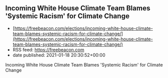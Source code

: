 ## Incoming White House Climate Team Blames 'Systemic Racism' for Climate Change
 - [https://freebeacon.com/elections/incoming-white-house-climate-team-blames-systemic-racism-for-climate-change/](https://freebeacon.com/elections/incoming-white-house-climate-team-blames-systemic-racism-for-climate-change/)
 - RSS feed: https://freebeacon.com
 - date published: 2021-01-18 20:30:52+00:00

Incoming White House Climate Team Blames 'Systemic Racism' for Climate Change


